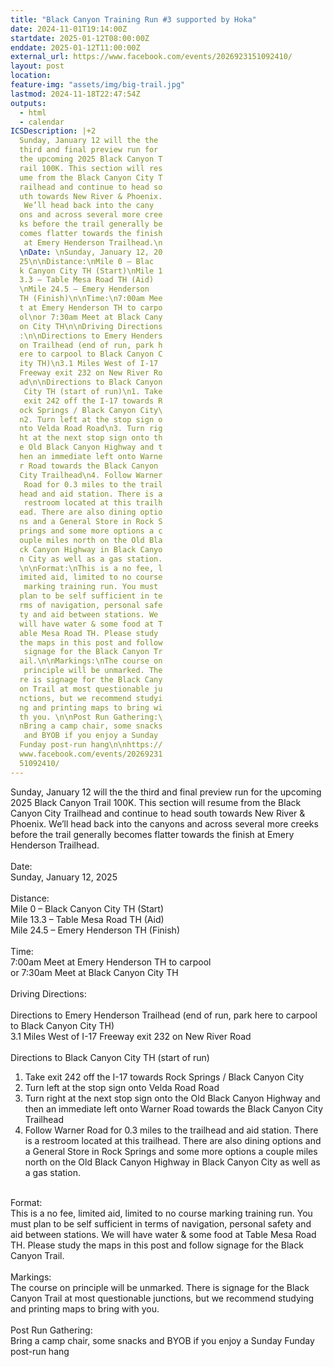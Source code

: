 ```yaml
---
title: "Black Canyon Training Run #3 supported by Hoka"
date: 2024-11-01T19:14:00Z
startdate: 2025-01-12T08:00:00Z
enddate: 2025-01-12T11:00:00Z
external_url: https://www.facebook.com/events/2026923151092410/
layout: post
location: 
feature-img: "assets/img/big-trail.jpg"
lastmod: 2024-11-18T22:47:54Z
outputs:
  - html
  - calendar
ICSDescription: |+2
  Sunday, January 12 will the the   third and final preview run for   the upcoming 2025 Black Canyon T  rail 100K. This section will res  ume from the Black Canyon City T  railhead and continue to head so  uth towards New River & Phoenix.   We’ll head back into the cany  ons and across several more cree  ks before the trail generally be  comes flatter towards the finish   at Emery Henderson Trailhead.\n  \nDate: \nSunday, January 12, 20  25\n\nDistance:\nMile 0 – Blac  k Canyon City TH (Start)\nMile 1  3.3 – Table Mesa Road TH (Aid)  \nMile 24.5 – Emery Henderson   TH (Finish)\n\nTime:\n7:00am Mee  t at Emery Henderson TH to carpo  ol\nor 7:30am Meet at Black Cany  on City TH\n\nDriving Directions  :\n\nDirections to Emery Henders  on Trailhead (end of run, park h  ere to carpool to Black Canyon C  ity TH)\n3.1 Miles West of I-17   Freeway exit 232 on New River Ro  ad\n\nDirections to Black Canyon   City TH (start of run)\n1. Take   exit 242 off the I-17 towards R  ock Springs / Black Canyon City\  n2. Turn left at the stop sign o  nto Velda Road Road\n3. Turn rig  ht at the next stop sign onto th  e Old Black Canyon Highway and t  hen an immediate left onto Warne  r Road towards the Black Canyon   City Trailhead\n4. Follow Warner   Road for 0.3 miles to the trail  head and aid station. There is a   restroom located at this trailh  ead. There are also dining optio  ns and a General Store in Rock S  prings and some more options a c  ouple miles north on the Old Bla  ck Canyon Highway in Black Canyo  n City as well as a gas station.  \n\nFormat:\nThis is a no fee, l  imited aid, limited to no course   marking training run. You must   plan to be self sufficient in te  rms of navigation, personal safe  ty and aid between stations. We   will have water & some food at T  able Mesa Road TH. Please study   the maps in this post and follow   signage for the Black Canyon Tr  ail.\n\nMarkings:\nThe course on   principle will be unmarked. The  re is signage for the Black Cany  on Trail at most questionable ju  nctions, but we recommend studyi  ng and printing maps to bring wi  th you. \n\nPost Run Gathering:\  nBring a camp chair, some snacks   and BYOB if you enjoy a Sunday   Funday post-run hang\n\nhttps://  www.facebook.com/events/20269231  51092410/
---
```


Sunday, January 12 will the the third and final preview run for the upcoming 2025 Black Canyon Trail 100K. This section will resume from the Black Canyon City Trailhead and continue to head south towards New River & Phoenix. We’ll head back into the canyons and across several more creeks before the trail generally becomes flatter towards the finish at Emery Henderson Trailhead.<br>
  <br>
  Date&#58; <br>
  Sunday, January 12, 2025<br>
  <br>
  Distance&#58;<br>
  Mile 0 – Black Canyon City TH (Start)<br>
  Mile 13.3 – Table Mesa Road TH (Aid)<br>
  Mile 24.5 – Emery Henderson TH (Finish)<br>
  <br>
  Time&#58;<br>
  7&#58;00am Meet at Emery Henderson TH to carpool<br>
  or 7&#58;30am Meet at Black Canyon City TH<br>
  <br>
  Driving Directions&#58;<br>
  <br>
  Directions to Emery Henderson Trailhead (end of run, park here to carpool to Black Canyon City TH)<br>
  3.1 Miles West of I-17 Freeway exit 232 on New River Road<br>
  <br>
  Directions to Black Canyon City TH (start of run)<br>
  1. Take exit 242 off the I-17 towards Rock Springs / Black Canyon City<br>
  2. Turn left at the stop sign onto Velda Road Road<br>
  3. Turn right at the next stop sign onto the Old Black Canyon Highway and then an immediate left onto Warner Road towards the Black Canyon City Trailhead<br>
  4. Follow Warner Road for 0.3 miles to the trailhead and aid station. There is a restroom located at this trailhead. There are also dining options and a General Store in Rock Springs and some more options a couple miles north on the Old Black Canyon Highway in Black Canyon City as well as a gas station.<br>
  <br>
  Format&#58;<br>
  This is a no fee, limited aid, limited to no course marking training run. You must plan to be self sufficient in terms of navigation, personal safety and aid between stations. We will have water & some food at Table Mesa Road TH. Please study the maps in this post and follow signage for the Black Canyon Trail.<br>
  <br>
  Markings&#58;<br>
  The course on principle will be unmarked. There is signage for the Black Canyon Trail at most questionable junctions, but we recommend studying and printing maps to bring with you. <br>
  <br>
  Post Run Gathering&#58;<br>
  Bring a camp chair, some snacks and BYOB if you enjoy a Sunday Funday post-run hang<br>
  <br>
  
